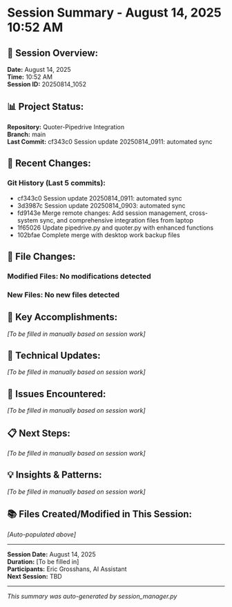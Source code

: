 # Session Summary - August 14, 2025 10:52 AM

## 🎯 **Session Overview:**
**Date:** August 14, 2025  
**Time:** 10:52 AM  
**Session ID:** 20250814_1052

## 📊 **Project Status:**
**Repository:** Quoter-Pipedrive Integration  
**Branch:** main  
**Last Commit:** cf343c0 Session update 20250814_0911: automated sync

## 🔄 **Recent Changes:**
### **Git History (Last 5 commits):**
- cf343c0 Session update 20250814_0911: automated sync
- 3d3987c Session update 20250814_0903: automated sync
- fd9143e Merge remote changes: Add session management, cross-system sync, and comprehensive integration files from laptop
- 1f65026 Update pipedrive.py and quoter.py with enhanced functions
- 102bfae Complete merge with desktop work backup files

## 📁 **File Changes:**
### **Modified Files:** No modifications detected

### **New Files:** No new files detected

## 🎯 **Key Accomplishments:**
*[To be filled in manually based on session work]*

## 🔧 **Technical Updates:**
*[To be filled in manually based on session work]*

## 🚨 **Issues Encountered:**
*[To be filled in manually based on session work]*

## 📋 **Next Steps:**
*[To be filled in manually based on session work]*

## 💡 **Insights & Patterns:**
*[To be filled in manually based on session work]*

## 📚 **Files Created/Modified in This Session:**
*[Auto-populated above]*

---

**Session Date:** August 14, 2025  
**Duration:** [To be filled in]  
**Participants:** Eric Grosshans, AI Assistant  
**Next Session:** TBD

---
*This summary was auto-generated by session_manager.py*
